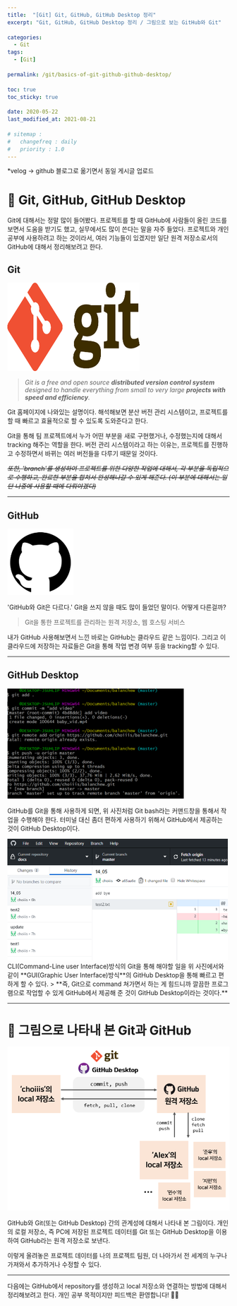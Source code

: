 ```yaml
---
title:  "[Git] Git, GitHub, GitHub Desktop 정리"
excerpt: "Git, GitHub, GitHub Desktop 정리 / 그림으로 보는 GitHub와 Git"

categories:
  - Git
tags:
  - [Git]

permalink: /git/basics-of-git-github-github-desktop/

toc: true
toc_sticky: true
 
date: 2020-05-22
last_modified_at: 2021-08-21

# sitemap :
#   changefreq : daily
#   priority : 1.0
---
```

*velog -> github 블로그로 옮기면서 동일 게시글 업로드
 
# 🦥 Git, GitHub, GitHub Desktop
Git에 대해서는 정말 많이 들어봤다. 프로젝트를 할 때 GitHub에 사람들이 올린 코드를 보면서 도움을 받기도 했고, 실무에서도 많이 쓴다는 말을 자주 들었다. 프로젝트와 개인 공부에 사용하려고 하는 것이라서, 여러 기능들이 있겠지만 일단 원격 저장소로서의 GitHub에 대해서 정리해보려고 한다.

## Git
<img src="/assets/images/posts_img/git-1/git-1-1.png" width="300" height="200">

>_Git is a free and open source **distributed version control system** designed to handle everything from small to very large **projects with speed and efficiency**._

Git 홈페이지에 나와있는 설명이다. 해석해보면 분산 버전 관리 시스템이고, 프로젝트를 할 때 빠르고 효율적으로 할 수 있도록 도와준다고 한다.

Git을 통해 팀 프로젝트에서 누가 어떤 부분을 새로 구현했거나, 수정했는지에 대해서 tracking 해주는 역할을 한다. 버전 관리 시스템이라고 하는 이유는, 프로젝트를 진행하고 수정하면서 바뀌는 여러 버전들을 다루기 때문일 것이다.

_~~또한, 'branch'를 생성하여 프로젝트를 위한 다양한 작업에 대해서, 각 부분을 독립적으로 수행하고, 완료한 부분을 합쳐서 완성해나갈 수 있게 해준다. (이 부분에 대해서는 일단 나중에 사용할 때에 다뤄야겠다)~~_

***
## GitHub
<img src="/assets/images/posts_img/git-1/git-1-2.png" width="150" height="150">

'GitHub와 Git은 다르다.' Git을 쓰지 않을 때도 많이 들었던 말이다. 어떻게 다른걸까?

> Git을 통한 프로젝트를 관리하는 원격 저장소, 웹 호스팅 서비스

내가 GitHub 사용해보면서 느낀 바로는 GitHub는 클라우드 같은 느낌이다. 그리고 이 클라우드에 저장하는 자료들은 Git을 통해 작업 변경 여부 등을 tracking할 수 있다.
***
## GitHub Desktop

<img src="/assets/images/posts_img/git-1/git-1-3.png" width="400">


GitHub를 Git을 통해 사용하게 되면, 위 사진처럼 Git bash라는 커맨드창을 통해서 작업을 수행해야 한다. 터미널 대신 좀더 편하게 사용하기 위해서 GitHub에서 제공하는 것이 GitHub Desktop이다.

<img src="/assets/images/posts_img/git-1/git-1-4.png" width="500">
CLI(Command-Line user Interface)방식의 Git을 통해 해야할 일을 위 사진에서와 같이 **GUI(Graphic User Interface)방식**의 GitHub Desktop을 통해 빠르고 편하게 할 수 있다.
> **즉, Git으로 command 쳐가면서 하는 게 힘드니까 깔끔한 프로그램으로 작업할 수 있게 GitHub에서 제공해 준 것이 GitHub Desktop이라는 것이다.**

***
# 🦥 그림으로 나타내 본 Git과 GitHub
<img src="/assets/images/posts_img/git-1/git-1-5.png">

GitHub와 Git(또는 GitHub Desktop) 간의 관계성에 대해서 나타내 본 그림이다. 개인의 로컬 저장소, 즉 PC에 저장된 프로젝트 데이터를 Git 또는 GitHub Desktop을 이용하여 GitHub라는 원격 저장소로 보낸다.

이렇게 올려놓은 프로젝트 데이터를 나의 프로젝트 팀원, 더 나아가서 전 세계의 누구나 가져와서 추가하거나 수정할 수 있다.

***
다음에는 GitHub에서 repository를 생성하고 local 저장소와 연결하는 방법에 대해서 정리해보려고 한다. 개인 공부 목적이지만 피드백은 환영합니다! 🙆🏻